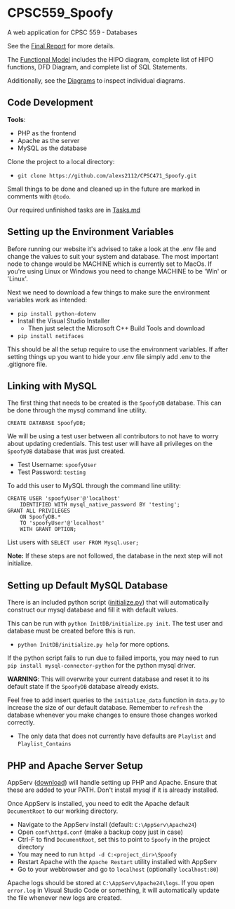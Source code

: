 # CPSC559_Spoofy

A web application for CPSC 559 - Databases

See the [Final Report](Reports/Final_Report.pdf) for more details.

The [Functional Model](Reports/Functional_Model.pdf) includes the HIPO diagram, complete list of HIPO functions, DFD Diagram, and complete list of SQL Statements.

Additionally, see the [Diagrams](Diagrams/Diagrams.md) to inspect individual diagrams.

## Code Development

**Tools**:
 - PHP as the frontend
 - Apache as the server
 - MySQL as the database

Clone the project to a local directory:

 - `git clone https://github.com/alexs2112/CPSC471_Spoofy.git`

Small things to be done and cleaned up in the future are marked in comments with `@todo`. 

Our required unfinished tasks are in [Tasks.md](Tasks.md)

## Setting up the Environment Variables
Before running our website it's advised to take a look at the .env file and change the values to suit your system and database. The most important node to change would be MACHINE which is currently set to MacOs. If you're using Linux or Windows you need to change MACHINE to be 'Win' or 'Linux'.

Next we need to download a few things to make sure the environment variables work as intended:

- `pip install python-dotenv`
- Install the Visual Studio Installer
    - Then just select the Microsoft C++ Build Tools and download
- `pip install netifaces`

This should be all the setup require to use the environment variables. If after setting things up you want to hide your .env file simply add .env to the .gitignore file.

## Linking with MySQL
The first thing that needs to be created is the `SpoofyDB` database. This can be done through the mysql command line utility.
```
CREATE DATABASE SpoofyDB;
```

We will be using a test user between all contributors to not have to worry about updating credentials. This test user will have all privileges on the `SpoofyDB` database that was just created.
 - Test Username: `spoofyUser`
 - Test Password: `testing`

To add this user to MySQL through the command line utility:
```
CREATE USER 'spoofyUser'@'localhost'
    IDENTIFIED WITH mysql_native_password BY 'testing';
GRANT ALL PRIVILEGES 
    ON SpoofyDB.* 
    TO 'spoofyUser'@'localhost' 
    WITH GRANT OPTION;
```
List users with `SELECT user FROM Mysql.user;`

**Note:** If these steps are not followed, the database in the next step will not initialize.

## Setting up Default MySQL Database
There is an included python script ([initialize.py](InitDB/initialize.py)) that will automatically construct our mysql database and fill it with default values.

This can be run with `python InitDB/initialize.py init`. The test user and database must be created before this is run.

 - `python InitDB/initialize.py help` for more options.

If the python script fails to run due to failed imports, you may need to run `pip install mysql-connector-python` for the python mysql driver.

**WARNING**: This will overwrite your current database and reset it to its default state if the `SpoofyDB` database already exists.

Feel free to add insert queries to the `initialize_data` function in `data.py` to increase the size of our default database. Remember to `refresh` the database whenever you make changes to ensure those changes worked correctly.

 - The only data that does not currently have defaults are `Playlist` and `Playlist_Contains`

## PHP and Apache Server Setup

AppServ ([download](https://www.appserv.org/en/download/)) will handle setting up PHP and Apache. Ensure that these are added to your PATH. Don't install mysql if it is already installed.

Once AppServ is installed, you need to edit the Apache default `DocumentRoot` to our working directory.
 - Navigate to the AppServ install (default: `C:\AppServ\Apache24`)
 - Open `conf\httpd.conf` (make a backup copy just in case)
 - Ctrl-F to find `DocumentRoot`, set this to point to `Spoofy` in the project directory
 - You may need to run `httpd -d C:<project_dir>\Spoofy`
 - Restart Apache with the `Apache Restart` utility installed with AppServ
 - Go to your webbrowser and go to `localhost` (optionally `localhost:80`)

Apache logs should be stored at `C:\AppServ\Apache24\logs`. If you open `error.log` in Visual Studio Code or something, it will automatically update the file whenever new logs are created.
